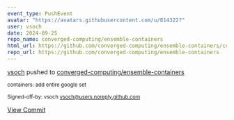```yaml
---
event_type: PushEvent
avatar: "https://avatars.githubusercontent.com/u/814322?"
user: vsoch
date: 2024-09-25
repo_name: converged-computing/ensemble-containers
html_url: https://github.com/converged-computing/ensemble-containers/commit/9cd7eab7c4ecde221735a57e321d97e5a748e42a
repo_url: https://github.com/converged-computing/ensemble-containers
---
```


<a href='https://github.com/vsoch' target='_blank'>vsoch</a> pushed to <a href='https://github.com/converged-computing/ensemble-containers' target='_blank'>converged-computing/ensemble-containers</a>

<small>containers: add entire google set

Signed-off-by: vsoch <vsoch@users.noreply.github.com></small>

<a href='https://github.com/converged-computing/ensemble-containers/commit/9cd7eab7c4ecde221735a57e321d97e5a748e42a' target='_blank'>View Commit</a>